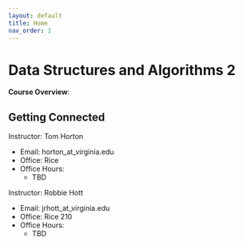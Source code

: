 ```yaml
---
layout: default 
title: Home 
nav_order: 1
---
```


# Data Structures and Algorithms 2 

**Course Overview**: 

## Getting Connected

Instructor: Tom Horton 
- Email: horton_at_virginia.edu
- Office: Rice 
- Office Hours:
    - TBD 

Instructor: Robbie Hott
- Email: jrhott_at_virginia.edu
- Office: Rice 210
- Office Hours:
    - TBD 


